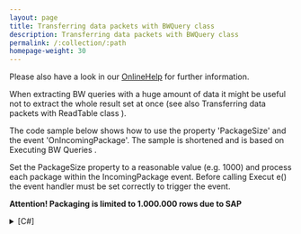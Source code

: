 ```yaml
---
layout: page
title: Transferring data packets with BWQuery class
description: Transferring data packets with BWQuery class
permalink: /:collection/:path
homepage-weight: 30
---
```


Please also have a look in our [OnlineHelp](https://help.theobald-software.com/en/) for further information.

When extracting BW queries with a huge amount of data it might be useful not to extract the whole result set at once (see also Transferring data packets with ReadTable class ).

The code sample below shows how to use the property 'PackageSize' and the event 'OnIncomingPackage'. The sample is shortened and is based on Executing BW Queries .

Set the PackageSize property to a reasonable value (e.g. 1000) and process each package within the IncomingPackage event. Before calling Execut e() the event handler must be set correctly to trigger the event.

**Attention! Packaging is limited to 1.000.000 rows due to SAP**

<details>
<summary>[C#]</summary>
{% highlight csharp %}
private void Go_Click(object sender, System.EventArgs e)
{
    // Open R3Connection and create BWQuery object
  
    query.PackageSize = 1000;
    query.IncomingPackage += new BWCube.OnIncomingPackage(query_IncomingPackage);
  
    query.Execut e();
}
  
void query_IncomingPackage(BWCube Sender, MDXExecuter mdxexecuter, DataTable PackageResult)
{
    MessageBox.Show("A new data package has arrived");
    this.dataGrid1.DataSource = PackageResult;
}
{% endhighlight %}
</details>
